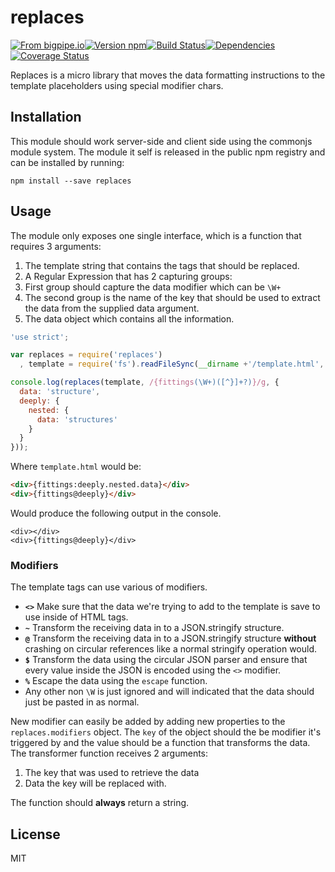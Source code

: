 # replaces

[![From bigpipe.io][from]](http://bigpipe.io)[![Version npm][version]](http://browsenpm.org/package/replaces)[![Build Status][build]](https://travis-ci.org/bigpipe/replaces)[![Dependencies][david]](https://david-dm.org/bigpipe/replaces)[![Coverage Status][cover]](https://coveralls.io/r/bigpipe/replaces?branch=master)

[from]: https://img.shields.io/badge/from-bigpipe.io-9d8dff.svg?style=flat-square
[version]: http://img.shields.io/npm/v/replaces.svg?style=flat-square
[build]: http://img.shields.io/travis/bigpipe/replaces/master.svg?style=flat-square
[david]: https://img.shields.io/david/bigpipe/replaces.svg?style=flat-square
[cover]: http://img.shields.io/coveralls/bigpipe/replaces/master.svg?style=flat-square

Replaces is a micro library that moves the data formatting instructions to the
template placeholders using special modifier chars.

## Installation

This module should work server-side and client side using the commonjs module
system. The module it self is released in the public npm registry and can be
installed by running:

```
npm install --save replaces
```

## Usage

The module only exposes one single interface, which is a function that requires
3 arguments:

1. The template string that contains the tags that should be replaced.
2. A Regular Expression that has 2 capturing groups:
  1. First group should capture the data modifier which can be `\W+`
  2. The second group is the name of the key that should be used to extract the
     data from the supplied data argument.
3. The data object which contains all the information.

```js
'use strict';

var replaces = require('replaces')
  , template = require('fs').readFileSync(__dirname +'/template.html', 'utf-8');

console.log(replaces(template, /{fittings(\W+)([^}]+?)}/g, {
  data: 'structure',
  deeply: {
    nested: {
      data: 'structures'
    }
  }
}));
```

Where `template.html` would be:

```html
<div>{fittings:deeply.nested.data}</div>
<div>{fittings@deeply}</div>
```

Would produce the following output in the console.

```
<div></div>
<div>{fittings@deeply}</div>
```

### Modifiers

The template tags can use various of modifiers. 

- **`<>`** Make sure that the data we're trying to add to the template is save
  to use inside of HTML tags.
- **`~`** Transform the receiving data in to a JSON.stringify structure.
- **`@`** Transform the receiving data in to a JSON.stringify structure
  **without** crashing on circular references like a normal stringify operation
  would.
- **`$`** Transform the data using the circular JSON parser and ensure that
  every value inside the JSON is encoded using the `<>` modifier.
- **`%`** Escape the data using the `escape` function.
- Any other non `\W` is just ignored and will indicated that the data should
  just be pasted in as normal.

New modifier can easily be added by adding new properties to the
`replaces.modifiers` object. The `key` of the object should the be modifier it's
triggered by and the value should be a function that transforms the data. The
transformer function receives 2 arguments:

1. The key that was used to retrieve the data
2. Data the key will be replaced with.

The function should **always** return a string.

## License

MIT
